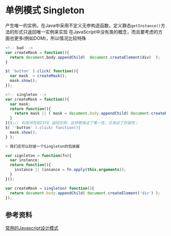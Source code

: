 # 单例模式 Singleton

产生唯一的实例，在Java中采用不定义无参构造函数，定义静态`getInstance()`方法的形式只返回唯一实例来实现
在JavaScript中没有类的概念，而且要考虑的方面也更多(例如DOM)，所以情况比较特殊

``` js
<!-- bad -->
var createMask = function(){
  return document,body.appendChild(  document.createElement(div)  );
}

$( 'button' ).click( function(){
  var mask  = createMask();
  mask.show();
});

<!-- singleton -->
var createMask = function(){
  var mask;
  return function(){
    return mask || ( mask = document.body.appendChild( document.createElement('div') ) )
  }
}();// 利用闭包和IIFE 返回实例，这样既保证了唯一性，又保证了封装性；
$( ''button' ).click( function(){
  mask.show();
} );

> 我们还可以封装一个Singleton的包装器

var signleton = function(fn){
  var instance;
  return function(){
    instance || (insance = fn.apply(this,arguments));
  }
}();

var createMask = singleton( function(){
  return document.body.appendChild( document.createElement('div') );
});
```

## 参考资料

[常用的Javascript设计模式](http://blog.jobbole.com/29454/)
